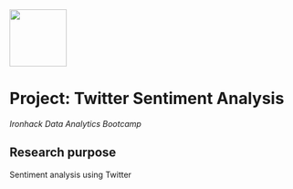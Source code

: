 <img src="https://bit.ly/2VnXWr2" width="100">

# Project: Twitter Sentiment Analysis
*Ironhack Data Analytics Bootcamp*

## Research purpose
Sentiment analysis using Twitter
